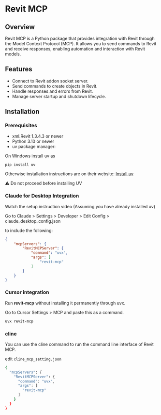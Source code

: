 # Revit MCP

## Overview

Revit MCP is a Python package that provides integration with Revit through the Model Context Protocol (MCP). It allows you to send commands to Revit and receive responses, enabling automation and interaction with Revit models.

## Features

- Connect to Revit addon socket server.
- Send commands to create objects in Revit.
- Handle responses and errors from Revit.
- Manage server startup and shutdown lifecycle.

## Installation

### Prerequisites

- xml.Revit 1.3.4.3 or newer
- Python 3.10 or newer
- uv package manager:

On Windows install uv as

```bash
pip install uv
```

Otherwise installation instructions are on their website: [Install uv](https://docs.astral.sh/uv/getting-started/installation/)

⚠️ Do not proceed before installing UV

### Claude for Desktop Integration

Watch the setup instruction video (Assuming you have already installed uv)

Go to Claude > Settings > Developer > Edit Config > claude_desktop_config.json

 to include the following:

```json
{
    "mcpServers": {
        "RevitMCPServer": {
            "command": "uvx",
            "args": [
                "revit-mcp"
            ]
        }
    }
}
```

### Cursor integration

Run **revit-mcp** without installing it permanently through uvx.

Go to Cursor Settings > MCP and paste this as a command.

```bash
uvx revit-mcp
```

### cline

You can use the cline command to run the command line interface of Revit MCP.

edit `cline_mcp_setting.json`

```bash
{
  "mcpServers": {
    "RevitMCPServer": {
      "command": "uvx",
      "args": [
        "revit-mcp"
      ]
    }
  }
}
```
